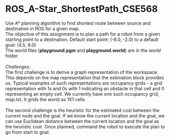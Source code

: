 # ROS_A-Star_ShortestPath_CSE568
Use A* planning algorithm to find shortest route between source and destination in ROS for a given map.
<br>The objective of this assignment is to plan a path for a robot from a given starting
point to a destination. Default start point: (-8.0, -2.0) to a default goal: (4.5, 9.0)
<br> The world files (<b>playground.pgm</b> and <b>playground.world</b>) are in the <i>world</i> folder. 
<br><br><i>Challenges:</i>
<br>The first challenge is to derive a graph representation of the workspace. This depends
on the map representation that the estimation block provides us. Typical examples of
such representations are occupancy grids - a grid representation with 1s and 0s with 1
indicating an obstacle in that cell and 0 representing an empty cell. We currently have one such occupancy grid, map.txt. It grids the world
as 1X1 cells. 
<br><br>The second challenge is the heuristic for the estimated cost between the current node
and the goal. If we know the current location and the goal, we can use Euclidean
distance between the current location and the goal as the heuristic cost.
Once planned, command the robot to execute the plan to go from start to
goal.
